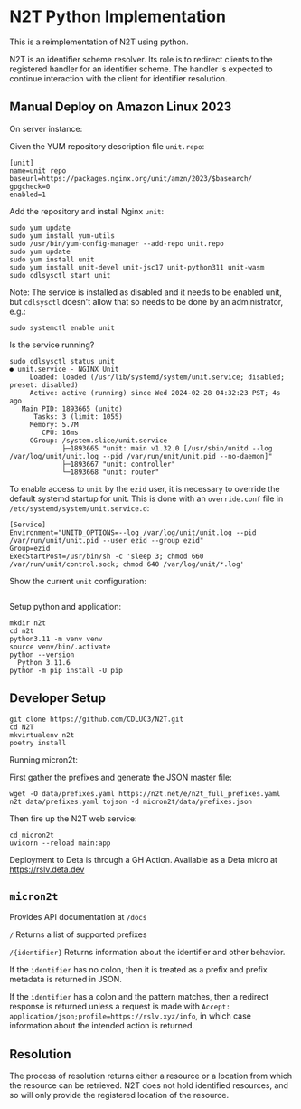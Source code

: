 # N2T Python Implementation

This is a reimplementation of N2T using python.

N2T is an identifier scheme resolver. Its role is to redirect clients to the 
registered handler for an identifier scheme. The handler is expected to 
continue interaction with the client for identifier resolution.


## Manual Deploy on Amazon Linux 2023

On server instance:

Given the YUM repository description file `unit.repo`:
```
[unit]
name=unit repo
baseurl=https://packages.nginx.org/unit/amzn/2023/$basearch/
gpgcheck=0
enabled=1
```

Add the repository and install Nginx `unit`: 
```
sudo yum update
sudo yum install yum-utils
sudo /usr/bin/yum-config-manager --add-repo unit.repo
sudo yum update
sudo yum install unit
sudo yum install unit-devel unit-jsc17 unit-python311 unit-wasm
sudo cdlsysctl start unit
```

Note: The service is installed as disabled and it needs to be enabled unit, but 
`cdlsysctl` doesn't allow that so needs to be done by an administrator, e.g.:
```
sudo systemctl enable unit
```

Is the service running?
```
sudo cdlsysctl status unit
● unit.service - NGINX Unit
     Loaded: loaded (/usr/lib/systemd/system/unit.service; disabled; preset: disabled)
     Active: active (running) since Wed 2024-02-28 04:32:23 PST; 4s ago
   Main PID: 1893665 (unitd)
      Tasks: 3 (limit: 1055)
     Memory: 5.7M
        CPU: 16ms
     CGroup: /system.slice/unit.service
             ├─1893665 "unit: main v1.32.0 [/usr/sbin/unitd --log /var/log/unit/unit.log --pid /var/run/unit/unit.pid --no-daemon]"
             ├─1893667 "unit: controller"
             └─1893668 "unit: router"
```

To enable access to `unit` by the `ezid` user, it is necessary to override the 
default systemd startup for unit. This is done with an `override.conf` file in
`/etc/systemd/system/unit.service.d`:
```
[Service]
Environment="UNITD_OPTIONS=--log /var/log/unit/unit.log --pid /var/run/unit/unit.pid --user ezid --group ezid"
Group=ezid
ExecStartPost=/usr/bin/sh -c 'sleep 3; chmod 660 /var/run/unit/control.sock; chmod 640 /var/log/unit/*.log'
```

Show the current `unit` configuration:
```
```




Setup python and application:

```
mkdir n2t
cd n2t
python3.11 -m venv venv
source venv/bin/.activate
python --version
  Python 3.11.6
python -m pip install -U pip
```



## Developer Setup

```
git clone https://github.com/CDLUC3/N2T.git
cd N2T
mkvirtualenv n2t
poetry install
```

Running micron2t:

First gather the prefixes and generate the JSON master file:
```
wget -O data/prefixes.yaml https://n2t.net/e/n2t_full_prefixes.yaml 
n2t data/prefixes.yaml tojson -d micron2t/data/prefixes.json
```

Then fire up the N2T web service:
```
cd micron2t
uvicorn --reload main:app
```

Deployment to Deta is through a GH Action. Available as a Deta micro at https://rslv.deta.dev

## `micron2t`

Provides API documentation at `/docs`

`/` Returns a list of supported prefixes

`/{identifier}` Returns information about the identifier and other behavior.

If the `identifier` has no colon, then it is treated as a prefix and prefix metadata is returned in JSON.

If the `identifier` has a colon and the pattern matches, then a redirect response is returned unless a request is made
with `Accept: application/json;profile=https://rslv.xyz/info`, in which case information about the intended action 
is returned.


[^1]: As of 2021-12-07


## Resolution

The process of resolution returns either a resource or a location from which the resource can be retrieved. N2T does not hold identified resources, and so will only provide the registered location of the resource.




